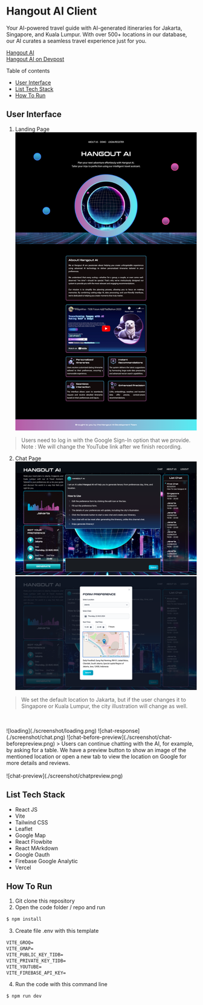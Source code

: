 # Hangout AI Client

Your AI-powered travel guide with AI-generated itineraries for Jakarta, Singapore, and Kuala Lumpur. With over 500+ locations in our database, our AI curates a seamless travel experience just for you.

[Hangout AI](https://hangout-ai.vercel.app/)  
[Hangout AI on Devpost](https://devpost.com/software/hangout-ai)

Table of contents
- [User Interface](#user-interface)
- [List Tech Stack](#list-tech-stack)
- [How To Run](#how-to-run)

## User Interface

1. Landing Page 
![landingpage](./screenshot/landingpage.png)
> Users need to log in with the Google Sign-In option that we provide.  
> Note : We will change the YouTube link after we finish recording.

2. Chat Page 
![chat](./screenshot/home.png)
![form](./screenshot/form.png)
> We set the default location to Jakarta, but if the user changes it to Singapore or Kuala Lumpur, the city illustration will change as well.
<br/>
<br/>
![loading](./screenshot/loading.png)
![chat-response](./screenshot/chat.png)
![chat-before-preview](./screenshot/chat-beforepreview.png)
> Users can continue chatting with the AI, for example, by asking for a table. We have a preview button to show an image of the mentioned location or open a new tab to view the location on Google for more details and reviews.
<br/>
<br/>
![chat-preview](./screenshot/chatpreview.png)

## List Tech Stack
- React JS
- Vite
- Tailwind CSS
- Leaflet 
- Google Map
- React Flowbite
- React MArkdown 
- Google Oauth 
- Firebase Google Analytic
- Vercel 

## How To Run 

1. Git clone this repository 
2. Open the code folder / repo and run 
```bash 
$ npm install 
```
3. Create file .env with this template 
```
VITE_GROQ=
VITE_GMAP=
VITE_PUBLIC_KEY_TIDB=
VITE_PRIVATE_KEY_TIDB=
VITE_YOUTUBE=
VITE_FIREBASE_API_KEY=
```
4. Run the code with this command line
```bash
$ npm run dev
```
